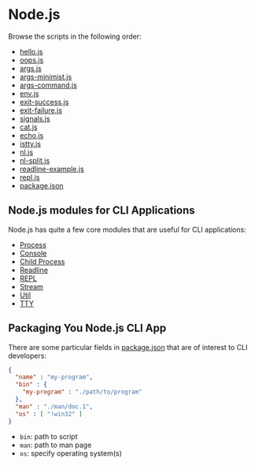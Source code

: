 # Node.js

Browse the scripts in the following order:

- [hello.js](hello.js)
- [oops.js](oops.js)
- [args.js](args.js)
- [args-minimist.js](args-minimist.js)
- [args-command.js](args-command.js)
- [env.js](env.js)
- [exit-success.js](exit-success.js)
- [exit-failure.js](exit-failure.js)
- [signals.js](signals.js)
- [cat.js](cat.js)
- [echo.js](echo.js)
- [istty.js](istty.js)
- [nl.js](nl.js)
- [nl-split.js](nl-split.js)
- [readline-example.js](readline-example.js)
- [repl.js](repl.js)
- [package.json](package.json)

## Node.js modules for CLI Applications

Node.js has quite a few core modules that are useful for CLI applications:

- [Process](http://nodejs.org/api/process.html)
- [Console](http://nodejs.org/api/console.html)
- [Child Process](http://nodejs.org/api/child_process.html)
- [Readline](http://nodejs.org/api/readline.html)
- [REPL](http://nodejs.org/api/repl.html)
- [Stream](http://nodejs.org/api/stream.html)
- [Util](http://nodejs.org/api/util.html)
- [TTY](http://nodejs.org/api/tty.html)

## Packaging You Node.js CLI App

There are some particular fields in [package.json](https://www.npmjs.org/doc/files/package.json.html) that are of interest to CLI developers:

```json
{
  "name" : "my-program",
  "bin" : {
    "my-program" : "./path/to/program"
  },
  "man" : "./man/doc.1",
  "os" : [ "!win32" ]
}
```

- `bin`: path to script
- `man`: path to man page
- `os`: specify operating system(s)